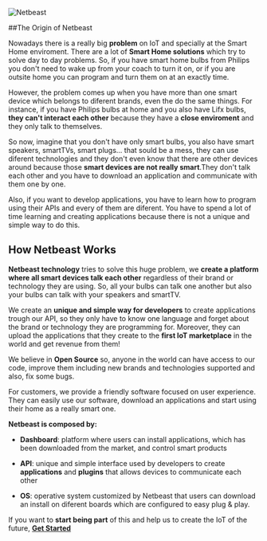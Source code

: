 ![Netbeast](https://github.com/netbeast-co/router/blob/master/img/full-logo.png?raw=true)

##The Origin of Netbeast

Nowadays there is a really big **problem** on IoT and specially at the Smart Home enviroment. There are a lot of **Smart Home solutions** which try to solve day to day problems. So, if you have smart home bulbs from Philips you don't need to wake up from your coach to turn it on, or if you are outsite home you can program and turn them on at an exactly time. 

However, the problem comes up when you have more than one smart device which belongs to diferent brands, even the do the same things. For instance, if you have Philips bulbs at home and you also have Lifx bulbs, **they can't interact each other** because they have a **close enviroment** and they only talk to themselves. 

So now, imagine that you don't have only smart bulbs, you also have smart speakers, smartTVs, smart plugs... that sould be a mess, they can use diferent technologies and they don't even know that there are other devices around because those **smart devices are not really smart**.They don't talk each other and you have to download an application and communicate with them one by one. 

Also, if you want to develop applications, you have to learn how to program using their APIs and every of them are diferent. You have to spend a lot of time learning and creating applications because there is not a unique and simple way to do this.


## How Netbeast Works

**Netbeast technology** tries to solve this huge problem, we **create a platform where all smart devices talk each other** regardless of their brand or technology they are using. So, all your bulbs can talk one another but also your bulbs can talk with your speakers and smartTV.

We create an **unique and simple way for developers** to create applications trough our API, so they only have to know one language and forget about the brand or technology they are programming for. Moreover, they can upload the applications that they create to the **first IoT marketplace** in the world and get revenue from them!

We believe in **Open Source** so, anyone in the world can have access to our code, improve them including new brands and technologies supported and also, fix some bugs.

For customers, we provide a friendly software focused on user experience. They can easily use our software, download an applications and start using their home as a really smart one.

**Netbeast is composed by:**

* **Dashboard**: platform where users can install applications, which has been downloaded from the market, and control smart products

* **API**: unique and simple interface used by developers to create **applications** and **plugins** that allows devices to communicate each other

* **OS**: operative system customized by Netbeast that users can download an install on diferent boards which are configured to easy plug & play.

If you want to **start being part** of this and help us to create the IoT of the future, [**Get Started**](chapters/get_started/index.md)